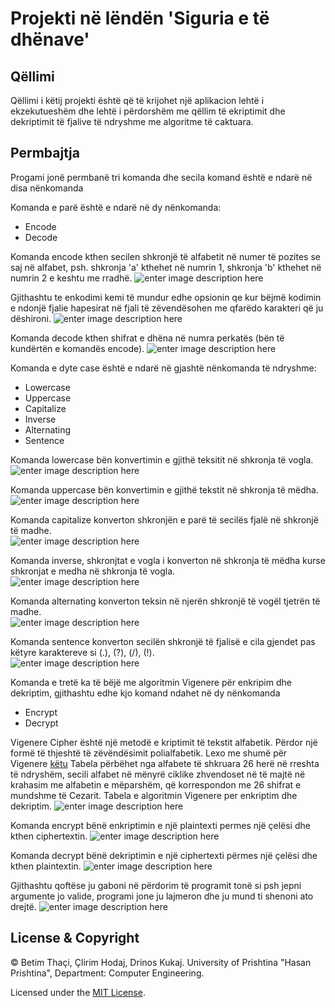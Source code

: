 # **Projekti në lëndën 'Siguria e të dhënave'**



## Qëllimi
Qëllimi i këtij projekti është që të krijohet një aplikacion lehtë i ekzekutueshëm dhe lehtë i përdorshëm me qëllim të ekriptimit dhe dekriptimit të fjalive të ndryshme me algoritme të caktuara.

## Permbajtja
Progami jonë permbanë tri komanda dhe secila komand është e ndarë në disa nënkomanda

Komanda e parë është e ndarë në dy nënkomanda:
 - Encode
 - Decode

Komanda encode kthen secilen shkronjë të alfabetit në numer të pozites se saj në alfabet, psh. shkronja 'a' kthehet në numrin 1, shkronja 'b' kthehet në numrin 2 e keshtu me rradhë. 
![enter image description here](https://images2.imagebam.com/49/78/b1/6b52d11338202361.jpg)                                             

Gjithashtu te enkodimi kemi të mundur edhe opsionin qe kur bëjmë kodimin e ndonjë fjalie hapesirat në fjali të zëvendësohen me qfarëdo karakteri që ju dëshironi.
![enter image description here](https://images2.imagebam.com/7b/d9/3b/c22dd31338202372.jpg)                                             

Komanda decode kthen shifrat e dhëna në numra perkatës (bën të kundërtën e komandës encode). 
![enter image description here](https://images2.imagebam.com/07/09/7a/386c761338202356.jpg)                                             

Komanda e dyte case është e ndarë në gjashtë nënkomanda të ndryshme:
 - Lowercase
 - Uppercase
 - Capitalize
 - Inverse
 - Alternating
 - Sentence

Komanda lowercase bën konvertimin e gjithë teksitit në shkronja të vogla.                                                               
![enter image description here](https://images2.imagebam.com/2e/c9/a6/0b9c001338202369.jpg)

Komanda uppercase bën konvertimin e gjithë tekstit në shkronja të mëdha.                                                                 
![enter image description here](https://images2.imagebam.com/8b/14/56/5042261338202374.jpg)

Komanda capitalize konverton shkronjën e parë të secilës fjalë në shkronjë të madhe.                                                     
![enter image description here](https://images2.imagebam.com/ba/6c/67/6da21e1338202348.jpg)

Komanda inverse, shkronjtat e vogla i konverton në shkronja të mëdha kurse shkronjat e medha në shkronja të vogla.                       
![enter image description here](https://images2.imagebam.com/78/12/e1/4de12f1338202366.jpg)

Komanda alternating konverton teksin në njerën shkronjë të vogël tjetrën të madhe.                                                       
![enter image description here](https://images2.imagebam.com/d7/2d/05/3e3dc91338202344.jpg)

Komanda sentence konverton secilën shkronjë të fjalisë e cila gjendet pas këtyre karaktereve si (.), (?), (/), (!).                     
![enter image description here](https://images2.imagebam.com/d0/e9/a9/b6793b1338203463.jpg)

Komanda e tretë ka të bëjë me algoritmin Vigenere për enkripim dhe dekriptim, gjithashtu edhe kjo komand ndahet në dy nënkomanda
 - Encrypt
 - Decrypt

Vigenere Cipher është një metodë e kriptimit të tekstit alfabetik. Përdor një formë të thjeshtë të zëvëndësimit polialfabetik.
Lexo me shumë për Vigenere [këtu](https://www.braingle.com/brainteasers/codes/vigenere.php)
Tabela përbëhet nga alfabete të shkruara 26 herë në rreshta të ndryshëm, secili alfabet në mënyrë ciklike zhvendoset në të majtë në krahasim me alfabetin e mëparshëm, që korrespondon me 26 shifrat e mundshme të Cezarit.
Tabela e algoritmin Vigenere per enkriptim dhe dekriptim.
![enter image description here](https://media.springernature.com/original/springer-static/image/chp:10.1007/978-3-030-16681-6_4/MediaObjects/477735_1_En_4_Fig2_HTML.png)
 
Komanda encrypt bënë enkriptimin e një plaintexti permes një çelësi dhe kthen ciphertextin.
![enter image description here](https://images2.imagebam.com/64/6b/e8/a732071338202363.jpg)                                             

Komanda decrypt bënë dekriptimin e një ciphertexti përmes një çelësi dhe kthen plaintextin.
![enter image description here](https://images2.imagebam.com/be/de/18/1de4641338202359.jpg)                                             

Gjithashtu qoftëse ju gaboni në përdorim të programit tonë si psh jepni argumente jo valide, programi jone ju lajmeron dhe ju mund ti shenoni ato drejtë.
![enter image description here](https://images2.imagebam.com/ae/6c/9f/3202d31338202365.jpg)                                             

## License & Copyright
 © Betim Thaçi, Çlirim Hodaj, Drinos Kukaj.
 University of Prishtina "Hasan Prishtina",
 Department: Computer Engineering.
 
 Licensed under the [MIT License](LICENSE).
 
